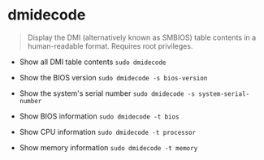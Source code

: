 # dmidecode
> Display the DMI (alternatively known as SMBIOS) table contents in a human-readable format.
> Requires root privileges.

- Show all DMI table contents
`sudo dmidecode`

- Show the BIOS version
`sudo dmidecode -s bios-version`

- Show the system's serial number
`sudo dmidecode -s system-serial-number`

- Show BIOS information
`sudo dmidecode -t bios`

- Show CPU information
`sudo dmidecode -t processor`

- Show memory information
`sudo dmidecode -t memory`
